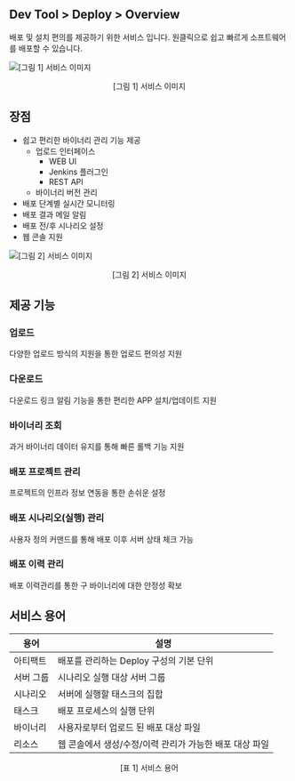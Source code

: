 ## Dev Tool > Deploy > Overview

배포 및 설치 편의를 제공하기 위한 서비스 입니다.
원클릭으로 쉽고 빠르게 소프트웨어를 배포할 수 있습니다.

![[그림 1] 서비스 이미지](http://static.toastoven.net/prod_tcdeploy/overview/01.png)
<center>[그림 1] 서비스 이미지</center>

## 장점

* 쉽고 편리한 바이너리 관리 기능 제공
    * 업로드 인터페이스
        * WEB UI
        * Jenkins 플러그인
        * REST API
    * 바이너리 버전 관리
* 배포 단계별 실시간 모니터링
* 배포 결과 메일 알림
* 배포 전/후 시나리오 설정
* 웹 콘솔 지원

![[그림 2] 서비스 이미지](http://static.toastoven.net/prod_tcdeploy/overview/02.png)
<center>[그림 2] 서비스 이미지</center>

## 제공 기능

### 업로드
다양한 업로드 방식의 지원을 통한 업로드 편의성 지원

### 다운로드
다운로드 링크 알림 기능을 통한 편리한 APP 설치/업데이트 지원

### 바이너리 조회
과거 바이너리 데이터 유지를 통해 빠른 롤백 기능 지원

### 배포 프로젝트 관리
프로젝트의 인프라 정보 연동을 통한 손쉬운 설정

### 배포 시나리오(실행) 관리
사용자 정의 커맨드를 통해 배포 이후 서버 상태 체크 가능

### 배포 이력 관리
배포 이력관리를 통한 구 바이너리에 대한 안정성 확보

## 서비스 용어

| 용어 | 설명 |
| --- | --- |
| 아티팩트 | 배포를 관리하는 Deploy 구성의 기본 단위 |
| 서버 그룹 | 시나리오 실행 대상 서버 그룹 |
| 시나리오 | 서버에 실행할 태스크의 집합 |
| 태스크 | 배포 프로세스의 실행 단위 |
| 바이너리 | 사용자로부터 업로드 된 배포 대상 파일 |
| 리소스 | 웹 콘솔에서 생성/수정/이력 관리가 가능한 배포 대상 파일 |

<center>[표 1] 서비스 용어</center>
